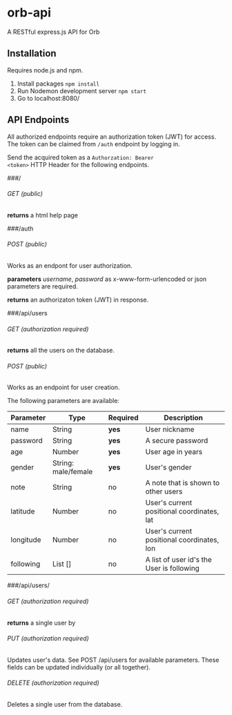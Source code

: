 # orb-api
A RESTful express.js API for Orb

## Installation

Requires node.js and npm.

1. Install packages ```npm install```
2. Run Nodemon development server ```npm start```
3. Go to localhost:8080/

## API Endpoints

All authorized endpoints require an authorization token (JWT) for access. 
The token can be claimed from <code>/auth</code> endpoint by logging in.

Send the acquired token as a <code>Authorzation: Bearer &lt;token&gt;</code> HTTP Header for
the following endpoints.

###/
###### GET (public)
**returns** a html help page

###/auth
###### POST (public)
Works as an endpont for user authorization.

**parameters** *username*, *password* as x-www-form-urlencoded or json parameters are required.

**returns** an authorizaton token (JWT) in response.

###/api/users
###### GET (authorization required)
**returns** all the users on the database.

###### POST (public)
Works as an endpoint for user creation.

The following parameters are available:

| Parameter | Type | Required | Description |
| --------- | ---- | -------- | ----------- |
| name | String | **yes** | User nickname |
| password | String | **yes** | A secure password |
| age | Number | **yes** | User age in years |
| gender | String: male/female | **yes** | User's gender |
| note | String | no | A note that is shown to other users |
| latitude | Number | no | User's current positional coordinates, lat |
| longitude | Number | no | User's current positional coordinates, lon |
| following | List [] | no | A list of user id's the User is following |

###/api/users/<id>
###### GET (authorization required)
**returns** a single user by <id>

###### PUT (authorization required)
Updates user's data. See POST /api/users for available parameters.
These fields can be updated individually (or all together).

###### DELETE (authorization required)
Deletes a single user from the database.
